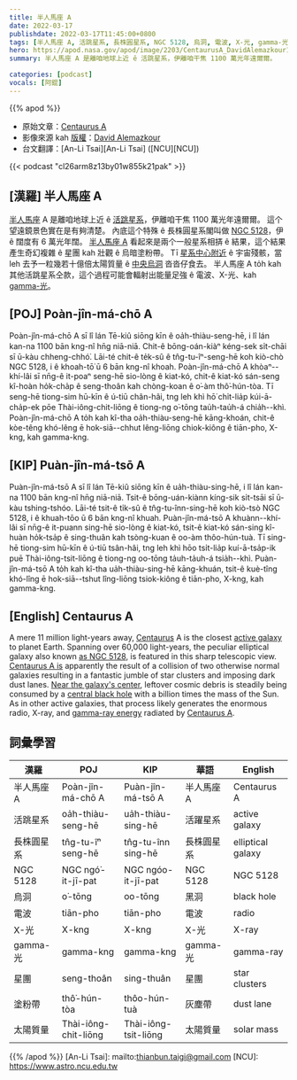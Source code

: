 ```yaml
---
title: 半人馬座 A
date: 2022-03-17
publishdate: 2022-03-17T11:45:00+0800
tags: [半人馬座 A, 活跳星系, 長株圓星系, NGC 5128, 烏洞, 電波, X-光, gamma-光, 星團, 塗粉帶, 太陽質量]
hero: https://apod.nasa.gov/apod/image/2203/CentaurusA_DavidAlemazkour1024.jpg
summary: 半人馬座 A 是離咱地球上近 ê 活跳星系，伊離咱干焦 1100 萬光年遠爾爾。

categories: [podcast]
vocals: [阿錕]
---
```


{{% apod %}}

- 原始文章：[Centaurus A](https://apod.nasa.gov/apod/ap220317.html)
- 影像來源 kah [版權][copyright]：[David Alemazkour](mailto:dalemazkour@hotmail.com)
- 台文翻譯：[An-Li Tsai][An-Li Tsai] ([NCU][NCU])

{{< podcast "cl26arm8z13by01w855k21pak" >}}

## [漢羅] 半人馬座 A
[半人馬座][Centaurus] A 是離咱地球上近 ê [活跳星系][active galaxy]，伊離咱干焦 1100 萬光年遠爾爾。
這个望遠鏡景色實在是有夠清楚。
內底這个特殊 ê 長株圓星系閣叫做 [NGC 5128][as NGC 5128]，伊 ê 闊度有 6 萬光年闊。
[半人馬座 A][Centaurus A is] 看起來是兩个一般星系相挵 ê 結果，這个結果產生奇幻複雜 ê 星團 kah 壯觀 ê 烏暗塗粉帶。
Tī [星系中心附近][Near the galaxy's center] ê 宇宙殘骸，當 leh 去予一粒幾若十億倍太陽質量 ê [中央烏洞][central black hole t] 沓沓仔食去。
半人馬座 A to̍h kah 其他活跳星系仝款，這个過程可能會輻射出能量足強 ê 電波、X-光、kah [gamma-光][gamma-ray energy]。

## [POJ] Poàn-jîn-má-chō A
Poàn-jîn-má-chō A sī lî lán Tē-kiû siōng kīn ê oa̍h-thiàu-seng-hē, i lî lán kan-na 1100 bān kng-nî hn̄g niā-niā.
Chit-ê bōng-oán-kiàⁿ kéng-sek si̍t-chāi sī ū-kàu chheng-chhó͘.
Lāi-té chit-ê te̍k-sû ê tn̂g-tu-îⁿ-seng-hē koh kiò-chò NGC 5128, i ê khoah-tō͘ ū 6 bān kng-nî khoah.
Poàn-jîn-má-chō A khòaⁿ--khí-lâi sī nn̄g-ê it-poaⁿ seng-hē sio-lòng ê kiat-kó, chit-ê kiat-kó sán-seng kî-hoàn ho̍k-cha̍p ê seng-thoân kah chòng-koan ê o͘-àm thô͘-hún-tòa.
Tī seng-hē tiong-sim hū-kīn ê ú-tiū chân-hâi, tng leh khì hō͘ chi̍t-lia̍p kúi-ā-cha̍p-ek pōe Thài-iông-chit-liōng ê tiong-ng o͘-tōng tau̍h-tau̍h-á chia̍h--khì.
Poàn-jîn-má-chō A to̍h kah kî-tha oa̍h-thiàu-seng-hē kāng-khoán, chit-ê kòe-têng khó-lêng ē hok-siā--chhut lêng-liōng chiok-kiông ê tiān-pho, X-kng, kah gamma-kng.

## [KIP] Puàn-jîn-má-tsō A
Puàn-jîn-má-tsō A sī lî lán Tē-kiû siōng kīn ê ua̍h-thiàu-sing-hē, i lî lán kan-na 1100 bān kng-nî hn̄g niā-niā.
Tsit-ê bōng-uán-kiànn kíng-sik si̍t-tsāi sī ū-kàu tshing-tshóo.
Lāi-té tsit-ê ti̍k-sû ê tn̂g-tu-înn-sing-hē koh kiò-tsò NGC 5128, i ê khuah-tōo ū 6 bān kng-nî khuah.
Puàn-jîn-má-tsō A khuànn--khí-lâi sī nn̄g-ê it-puann sing-hē sio-lòng ê kiat-kó, tsit-ê kiat-kó sán-sing kî-huàn ho̍k-tsa̍p ê sing-thuân kah tsòng-kuan ê oo-àm thôo-hún-tuà.
Tī sing-hē tiong-sim hū-kīn ê ú-tiū tsân-hâi, tng leh khì hōo tsi̍t-lia̍p kuí-ā-tsa̍p-ik puē Thài-iông-tsit-liōng ê tiong-ng oo-tōng ta̍uh-ta̍uh-á tsia̍h--khì.
Puàn-jîn-má-tsō A to̍h kah kî-tha ua̍h-thiàu-sing-hē kāng-khuán, tsit-ê kuè-tîng khó-lîng ē hok-siā--tshut lîng-liōng tsiok-kiông ê tiān-pho, X-kng, kah gamma-kng.

## [English] Centaurus A
A mere 11 million light-years away, [Centaurus][Centaurus] A is the closest [active galaxy][active galaxy] to planet Earth.
Spanning over 60,000 light-years, the peculiar elliptical galaxy also known [as NGC 5128][as NGC 5128], is featured in this sharp telescopic view.
[Centaurus A is][Centaurus A is] apparently the result of a collision of two otherwise normal galaxies resulting in a fantastic jumble of star clusters and imposing dark dust lanes.
[Near the galaxy's center][Near the galaxy's center], leftover cosmic debris is steadily being consumed by a [central black hole][central black hole e] with a billion times the mass of the Sun.
As in other active galaxies, that process likely generates the enormous radio, X-ray, and [gamma-ray energy][gamma-ray energy] radiated by [Centaurus A][Centaurus A].

## 詞彙學習

|漢羅|POJ|KIP|華語|English|
|-|-|-|-|-|
|半人馬座 A|Poàn-jîn-má-chō A|Puàn-jîn-má-tsō A|半人馬座 A|Centaurus A|
|活跳星系|oa̍h-thiàu-seng-hē|ua̍h-thiàu-sing-hē|活躍星系|active galaxy|
|長株圓星系|tn̂g-tu-îⁿ seng-hē|tn̂g-tu-înn sing-hē|長株圓星系| elliptical galaxy|
|NGC 5128|NGC ngó͘-it-jī-pat|NGC ngóo-it-jī-pat|NGC 5128|NGC 5128|
|烏洞|o͘-tōng|oo-tōng|黑洞|black hole|
|電波|tiān-pho|tiān-pho|電波|radio|
|X-光|X-kng|X-kng|X-光|X-ray|
|gamma-光|gamma-kng|gamma-kng|gamma-光|gamma-ray|
|星團|seng-thoân|sing-thuân|星團|star clusters|
|塗粉帶|thô͘-hún-tòa|thôo-hún-tuà|灰塵帶|dust lane|
|太陽質量|Thài-iông-chit-liōng|Thài-iông-tsit-liōng|太陽質量|solar mass|

{{% /apod %}}
[An-Li Tsai]: mailto:thianbun.taigi@gmail.com
[NCU]: https://www.astro.ncu.edu.tw

[copyright]: https://apod.nasa.gov/apod/fap/lib/about_apod.html#srapply

[Centaurus]:http://www.astro.wisc.edu/~dolan/constellations/extra/Centaurus.html
[active galaxy]:http://en.wikipedia.org/wiki/Active_galactic_nucleus
[as NGC 5128]:http://messier.seds.org/xtra/ngc/n5128.html
[Centaurus A is]:https://esahubble.org/videos/heic1110a/
[Near the galaxy's center]:https://hubblesite.org/contents/news-releases/2011/news-2011-18.html
[central black hole e]:https://apod.nasa.gov/apod/ap210804.html
[central black hole t]:https://apod.tw/daily/20210804/
[gamma-ray energy]:https://www.nasa.gov/feature/goddard/nasas-fermi-mission-finds-hints-of-gamma-ray-cycle-in-an-active-galaxy
[Centaurus A]:https://apod.nasa.gov/apod/ap080110.html
